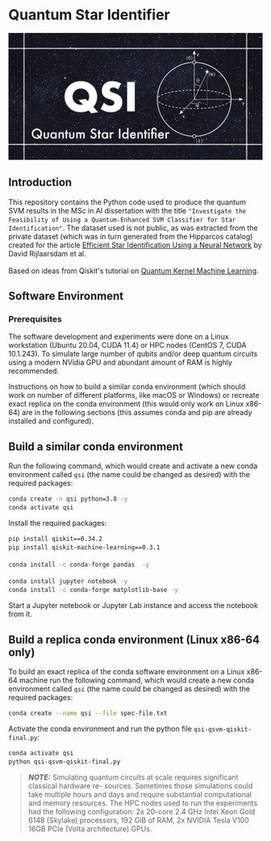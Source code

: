 # Quantum Star Identifier
![QSI](QSI.jpg?raw=true "QSI")

## Introduction

This repository contains the Python code used to produce the quantum SVM results in the MSc in AI dissertation with the title `"Investigate the Feasibility of
Using a Quantum-Enhanced SVM Classifier for Star Identification"`. The dataset used is not public, as was extracted from the private dataset (which was in turn generated from the Hipparcos catalog) created for the article [Efficient Star Identification Using a Neural Network](https://www.mdpi.com/1424-8220/20/13/3684) by David Rijlaarsdam et al.
<br><br>
Based on ideas from Qiskit's tutorial on [Quantum Kernel Machine Learning](https://github.com/Qiskit/qiskit-machine-learning/blob/main/docs/tutorials/03_quantum_kernel.ipynb).

## Software Environment

### Prerequisites

The software development and experiments were done on a Linux workstation (Ubuntu 20.04, CUDA 11.4) or HPC nodes (CentOS 7, CUDA 10.1.243). To simulate large number of qubits and/or deep quantum circuits using a modern NVidia GPU and abundant amount of RAM is highly recommended.

Instructions on how to build a similar conda environment (which should work on number of different platforms, like macOS or Windows) or recreate exact replica on the conda environment (this would only work on Linux x86-64) are in the following sections (this assumes conda and pip are already installed and configured).

## Build a similar conda environment

Run the following command, which would create and activate a new conda environment called `qsi` (the name could be changed as desired) with the required packages:

```bash
conda create -n qsi python=3.8 -y
conda activate qsi
```

Install the required packages:

```bash
pip install qiskit==0.34.2
pip install qiskit-machine-learning==0.3.1

conda install -c conda-forge pandas  -y

conda install jupyter notebook -y
conda install -c conda-forge matplotlib-base -y
```

Start a Jupyter notebook or Jupyter Lab instance and access the notebook from it.

## Build a replica conda environment (Linux x86-64 only)

To build an exact replica of the conda software environment on a Linux x86-64 machine run the following command, which would create a new conda environment called `qsi` (the name could be changed as desired) with the required packages:

```bash
conda create --name qsi --file spec-file.txt
```

Activate the conda environment and run the python file `qsi-qsvm-qiskit-final.py`:

```bash
conda activate qsi
python qsi-qsvm-qiskit-final.py
```
> **_NOTE:_**  Simulating quantum circuits at scale requires significant classical hardware re- sources. Sometimes those simulations could take multiple hours and days and require substantial computational and memory resources. The HPC nodes used to run the experiments had the following configuration: 2x 20-core 2.4 GHz Intel Xeon Gold 6148 (Skylake) processors, 192 GiB of RAM, 2x NVIDIA Tesla V100 16GB PCIe (Volta architecture) GPUs.